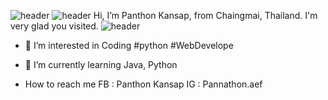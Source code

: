 ![header](https://capsule-render.vercel.app/api?type=rect&color=gradient&height=300&section=footer&text=Hi,I'm%20Aef&fontSize=90)
![header](https://capsule-render.vercel.app/api?type=waving&color=gradient&height=300&section=header&text=Hi,I'm%20Aef&fontSize=90&animation=fadeIn&fontAlignY=38&desc=Decorate%20GitHub%20Profile%20or%20any%20Repo%20like%20me!&descAlignY=51&descAlign=62)
Hi, I’m Panthon Kansap, from Chaingmai, Thailand. I'm very glad you visited. 
![header](https://capsule-render.vercel.app/api?type=rect&color=gradient&height=1)

- 👀 I’m interested in Coding #python #WebDevelope

- 🌱 I’m currently learning Java, Python

- How to reach me FB : Panthon Kansap IG : Pannathon.aef
<!---
Panthonf/Panthonf is a ✨ special ✨ repository because its `README.md` (this file) appears on your GitHub profile.
You can click the Preview link to take a look at your changes.
--->
